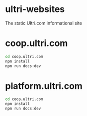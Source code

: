 # ultri-websites
The static Ultri.com informational site

# coop.ultri.com

```sh
cd coop.ultri.com
npm install
npm run docs:dev
```

# platform.ultri.com

```sh
cd coop.ultri.com
npm install
npm run docs:dev
```

# 
